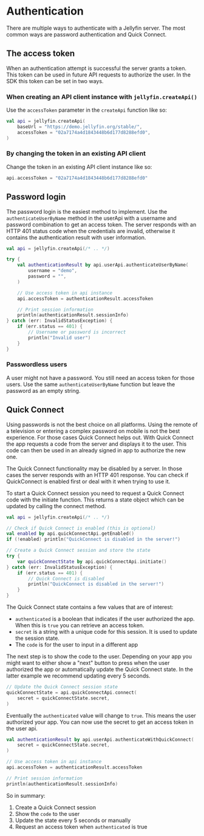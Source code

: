 # Authentication

There are multiple ways to authenticate with a Jellyfin server. The most common ways are password authentication and
Quick Connect.

## The access token

When an authentication attempt is successful the server grants a token. This token can be used in future API requests to
authorize the user. In the SDK this token can be set in two ways.

### When creating an API client instance with `jellyfin.createApi()`

Use the `accessToken` parameter in the `createApi` function like so:

```kotlin
val api = jellyfin.createApi(
	baseUrl = "https://demo.jellyfin.org/stable/",
	accessToken = "02a7174a4d1843448b6d177d8288efd0",
)
```

### By changing the token in an existing API client

Change the token in an existing API client instance like so:

```kotlin
api.accessToken = "02a7174a4d1843448b6d177d8288efd0"
```

## Password login

The password login is the easiest method to implement. Use the `authenticateUserByName` method in the userApi with a
username and password combination to get an access token. The server responds with an HTTP 401 status code when the
credentials are invalid, otherwise it contains the authentication result with user information.

```kotlin
val api = jellyfin.createApi(/* .. */)

try {
	val authenticationResult by api.userApi.authenticateUserByName(
		username = "demo",
		password = "",
	)

	// Use access token in api instance
	api.accessToken = authenticationResult.accessToken

	// Print session information
	println(authenticationResult.sessionInfo)
} catch (err: InvalidStatusException) {
	if (err.status == 401) {
		// Username or password is incorrect
		println("Invalid user")
	}
}
```

### Passwordless users

A user might not have a password. You still need an access token for those users. Use the same `authenticateUserByName`
function but leave the password as an empty string.

## Quick Connect

Using passwords is not the best choice on all platforms. Using the remote of a television or entering a complex password
on mobile is not the best experience. For those cases Quick Connect helps out. With Quick Connect the app requests a
code from the server and displays it to the user. This code can then be used in an already signed in app to authorize
the new one.

The Quick Connect functionality may be disabled by a server. In those cases the server responds with an HTTP 401
response. You can check if QuickConnect is enabled first or deal with it when trying to use it.

To start a Quick Connect session you need to request a Quick Connect code with the initiate function. This returns a
state object which can be updated by calling the connect method.

```kotlin
val api = jellyfin.createApi(/* .. */)

// Check if Quick Connect is enabled (this is optional)
val enabled by api.quickConnectApi.getEnabled()
if (!enabled) println("QuickConnect is disabled in the server!")

// Create a Quick Connect session and store the state
try {
	var quickConnectState by api.quickConnectApi.initiate()
} catch (err: InvalidStatusException) {
	if (err.status == 401) {
		// Quick Connect is disabled
		println("QuickConnect is disabled in the server!")
	}
}
```

The Quick Connect state contains a few values that are of interest:

- `authenticated` is a boolean that indicates if the user authorized the app. When this is `true` you can retrieve an
  access token.
- `secret` is a string with a unique code for this session. It is used to update the session state.
- The `code` is for the user to input in a different app

The next step is to show the code to the user. Depending on your app you might want to either show a "next" button to
press
when the user authorized the app or automatically update the Quick Connect state. In the latter example we recommend
updating every 5 seconds.

```kotlin
// Update the Quick Connect session state
quickConnectState = api.quickConnectApi.connect(
	secret = quickConnectState.secret,
)
```

Eventually the `authenticated` value will change to `true`. This means the user authorized your app. You can now use the
secret to get an access token in the user api.

```kotlin
val authenticationResult by api.userApi.authenticateWithQuickConnect(
	secret = quickConnectState.secret,
)

// Use access token in api instance
api.accessToken = authenticationResult.accessToken

// Print session information
println(authenticationResult.sessionInfo)
```

So in summary:

1. Create a Quick Connect session
2. Show the `code` to the user
3. Update the state every 5 seconds or manually
4. Request an access token when `authenticated` is true
